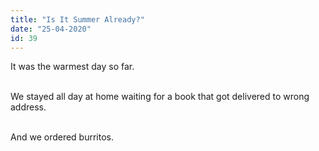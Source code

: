 ```yaml
---
title: "Is It Summer Already?"
date: "25-04-2020"
id: 39
---
```

It was the warmest day so far. <br> <br>

We stayed all day at home waiting for a book that got delivered to wrong address. <br> <br>

And we ordered burritos.

